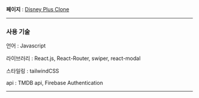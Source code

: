 **페이지** : [Disney Plus Clone](https://disneyplus-phi.vercel.app/)

---

### 사용 기술

언어 : Javascript

라이브러리 : React.js, React-Router, swiper, react-modal

스타일링 : tailwindCSS

api : TMDB api, Firebase Authentication

---
